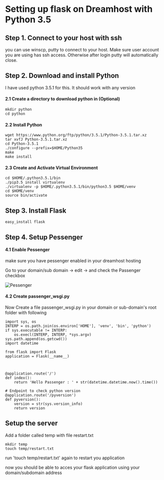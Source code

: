 # Setting up flask on Dreamhost with Python 3.5

## Step 1. Connect to your host with ssh

you can use winscp, putty to connect to your host. Make sure user account you are using has ssh access. Otherwise after login putty will automatically close.

## Step 2. Download and install Python

I have used python 3.5.1 for this. It should work with any version

#### 2.1 Create a directory to download python in (Optional)

```
mkdir python
cd python
````

#### 2.2 Install Python

```
wget https://www.python.org/ftp/python/3.5.1/Python-3.5.1.tar.xz
tar xvfJ Python-3.5.1.tar.xz
cd Python-3.5.1
./configure --prefix=$HOME/Python35
make
make install
```

#### 2.3 Create and Activate Virtual Environment

```
cd $HOME/.python3.5.1/bin
./pip3.5 install virtualenv
./virtualenv -p $HOME/.python3.5.1/bin/python3.5 $HOME/venv
cd $HOME/venv
source bin/activate
```

## Step 3. Install Flask

```
easy_install flask
```


## Step 4. Setup Pessenger

#### 4.1 Enable Pessenger
make sure you have pessenger enabled in your dreamhost hosting

Go to your domain/sub domain -> edit -> and check the Passenger checkbox

![Pessenger](images/pessenger_enable.JPG)

#### 4.2 Create passenger_wsgi.py
Now Create a file passenger_wsgi.py in your domain or sub-domain's root folder with following 

```
import sys, os
INTERP = os.path.join(os.environ['HOME'], 'venv', 'bin', 'python')
if sys.executable != INTERP:
    os.execl(INTERP, INTERP, *sys.argv)
sys.path.append(os.getcwd())
import datetime

from flask import Flask
application = Flask(__name__)



@application.route('/')
def index():
    return 'Hello Passenger : ' + str(datetime.datetime.now().time())

# Endpoint to check python version	
@application.route('/pyversion')
def pyversion():
	version = str(sys.version_info)
	return version
```


## Setup the server

Add a folder called temp with file restart.txt
```
mkdir temp
touch temp/restart.txt
```

run 'touch temp/restart.txt' again to restart you application

now you should be able to acces your flask application using your domain/subdomain address

